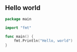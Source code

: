 
## Hello world

```go
package main

import "fmt"

func main() {
	fmt.Println("Hello, world")
}
```
